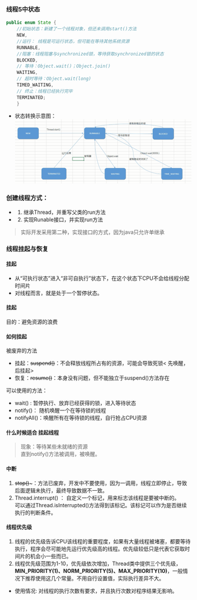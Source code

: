 ###

### 线程5中状态
```java
public enum State {
    //初始状态：新建了一个线程对象，但还未调用start()方法
    NEW,
    //运行： 线程是可运行状态，但可能在等待其他系统资源
    RUNNABLE,
    //阻塞：线程阻塞与synchronized锁，等待获取synchronized锁的状态
    BLOCKED,
    // 等待：Object.wait()；Object.join()
    WAITING,
    // 超时等待：Object.wait(long)
    TIMED_WAITING,
    // 终止：线程已经执行完毕
    TERMINATED;
    }
```
- 状态转换示意图：
  ![](https://raw.githubusercontent.com/Y-Matin/Summary-of-notes/master/images/thread_status.png)



### 创建线程方式：
- 1. 继承Thread，并重写父类的run方法
- 2. 实现Runable接口，并实现run方法
> 实际开发采用第二种，实现接口的方式，因为java只允许单继承

### 线程挂起与恢复
#### 挂起
- 从“可执行状态”进入“非可自执行”状态下，在这个状态下CPU不会给线程分配时间片
- 对线程而言，就是处于一个暂停状态。

#### 挂起
目的：避免资源的浪费

#### 如何挂起
被废弃的方法
- 挂起：~~suspend()~~：不会释放线程所占有的资源，可能会导致死锁< 先唤醒，后挂起>
- 恢复：~~resume()~~：本身没有问题，但不能独立于suspend()方法存在  
 
可以使用的方法：
- wait() :   暂停执行、放弃已经获得的锁，进入等待状态
- notify()： 随机唤醒一个在等待锁的线程
- notifyAll()：唤醒所有在等待锁的线程，自行抢占CPU资源
  
 #### 什么时候适合 挂起线程 
>现象：等待某些未就绪的资源   
      直到notify()方法被调用，被唤醒。
#### 中断

1. ~~stop()~~~：方法已废弃，开发中不要使用，因为一调用，线程立即停止，导致后面逻辑未执行，最终导致数据不一致。
2. Thread.interrupt() ： 自定义一个标记，用来标志该线程是要被中断的。  
   可以通过Thread.isInterrupted()方法得到该标记。该标记可以作为是否继续执行的判断条件。
   
#### 线程优先级

1. 线程的优先级告诉CPU该线程的重要程度，如果有大量线程被堵塞，都要等待执行，程序会尽可能地先运行优先级高的线程。优先级较低只是代表它获取时间片的机会小一些而已。
2. 线程优先级范围为1-10，优先级依次增加，Thread类中提供三个优先级，**MIN_PRIORITY(1)、NORM_PRIORITY(5)、MAX_PRIORITY(10)**，一般情况下推荐使用这几个常量。不用自行设置值，实际执行差异不大。
- 使用情况: 对线程的执行次数有要求，并且执行次数对程序结果无影响。
